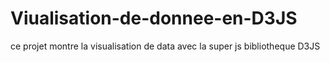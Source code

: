 # Viualisation-de-donnee-en-D3JS
ce projet montre la visualisation de data avec la super js bibliotheque D3JS
